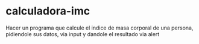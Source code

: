 # calculadora-imc
Hacer un programa que calcule el indice de masa corporal de una persona, pidiendole sus datos, via input y dandole el resultado via alert
